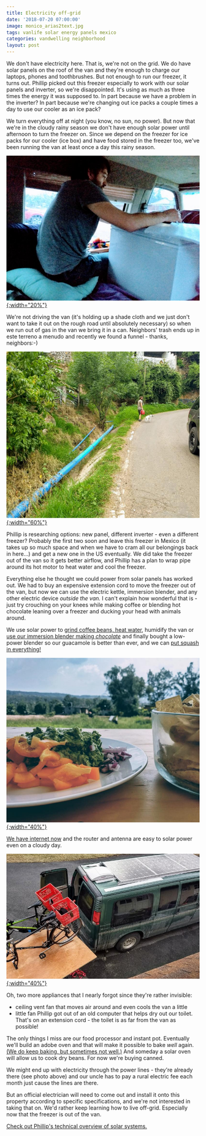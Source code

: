 ```yaml
---
title: Electricity off-grid
date: '2018-07-20 07:00:00'
image: monico_arias2text.jpg
tags: vanlife solar energy panels mexico
categories: vandwelling neighborhood
layout: post
---
```


We don't have electricity here. That is, we're not on the grid. We do have solar panels on the roof of the van and they're enough to charge our laptops, phones and toothbrushes. But not enough to run our freezer, it turns out. Phillip picked out this freezer especially to work with our solar panels and inverter, so we're disappointed. It's using as much as three times the energy it was supposed to. In part because we have a problem in the inverter? In part because we're changing out ice packs a couple times a day to use our cooler as an ice pack?

We turn everything off at night (you know, no sun, no power). But now that we're in the cloudy rainy season we don't have enough solar power until afternoon to turn the freezer on. Since we depend on the freezer for ice packs for our cooler (ice box) and have food stored in the freezer too, we've been running the van at least once a day this rainy season. <br>

[![](/images/freezer_.jpg){:width="20%"}](/images/freezer.jpg)

We're not driving the van (it's holding up a shade cloth and we just don't want to take it out on the rough road until absolutely necessary) so when we run out of gas in the van we bring it in a can. Neighbors' trash ends up in este terreno a menudo and recently we found a funnel - thanks, neighbors:-) <br>

[![](/images/colina_.jpg){:width="60%"}](/images/colina.jpg)

Phillip is researching options: new panel, different inverter - even a different freezer? Probably the first two soon and leave this freezer in Mexico (it takes up so much space and when we have to cram all our belongings back in here...) and get a new one in the US eventually. We did take the freezer out of the van so it gets better airflow, and Phillip has a plan to wrap pipe around its hot motor to heat water and cool the freezer.

Everything else he thought we could power from solar panels has worked out. We had to buy an expensive extension cord to move the freezer out of the van, but now we can use the electric kettle, immersion blender, and any other electric device *outside the van.* I can't explain how wonderful that is - just try crouching on your knees while making coffee or blending hot chocolate leaning over a freezer and ducking your head with animals around.

We use solar power to [grind coffee beans, heat water](https://reverdecer.annalisagross.com/2018/07/31/how-to-make-coffee-off-grid/), humidify the van or [use our immersion blender making *chocolate*](https://reverdecer.annalisagross.com/2018/08/02/how-to-make-chocolate/) and finally bought a low-power blender so our guacamole is better than ever, and we can [put squash in everything!](https://reverdecer.annalisagross.com/2018/08/09/how-to-make-squash-pancakes/)

[![](/images/guac_.jpg){:width="40%"}](/images/guac.jpg)


[We have internet now](https://reverdecer.annalisagross.com/2018/09/01/how-to-get-wifi-from-over-1-kilometer-away/) and the router and antenna are easy to solar power even on a cloudy day.

[![](/images/solarpanels_.jpg){:width="40%"}](/images/solarpanels.jpg)

Oh, two more appliances that I nearly forgot since they're rather invisible:
* ceiling vent fan that moves air around and even cools the van a little
* little fan Phillip got out of an old computer that helps dry out our toilet. That's on an extension cord - the toilet is as far from the van as possible!

The only things I miss are our food processor and instant pot. Eventually we'll build an adobe oven and that will make it possible to bake *well* again. [(We do keep baking, but sometimes not well.)](https://reverdecer.annalisagross.com/2018/08/08/our-grill/) And someday a solar oven will allow us to cook dry beans. For now we're buying canned.

We might end up with electricity through the power lines - they're already there (see photo above) and our uncle has to pay a rural electric fee each month just cause the lines are there.

But an official electrician will need to come out and install it onto this property according to specific specifications, and we're not interested in taking that on. We'd rather keep learning how to live off-grid. Especially now that the freezer is out of the van.

[Check out Phillip's technical overview of solar systems.](https://reverdecer.annalisagross.com/2018/10/05/off-grid-solar-electricity-overview/)